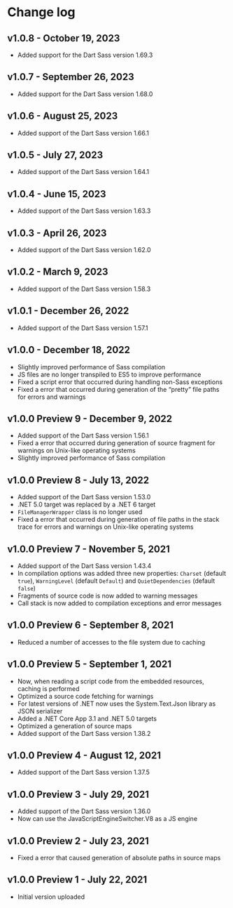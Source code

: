 Change log
==========

## v1.0.8 - October 19, 2023
 * Added support for the Dart Sass version 1.69.3

## v1.0.7 - September 26, 2023
 * Added support for the Dart Sass version 1.68.0

## v1.0.6 - August 25, 2023
 * Added support of the Dart Sass version 1.66.1

## v1.0.5 - July 27, 2023
 * Added support of the Dart Sass version 1.64.1

## v1.0.4 - June 15, 2023
 * Added support of the Dart Sass version 1.63.3

## v1.0.3 - April 26, 2023
 * Added support of the Dart Sass version 1.62.0

## v1.0.2 - March 9, 2023
 * Added support of the Dart Sass version 1.58.3

## v1.0.1 - December 26, 2022
 * Added support of the Dart Sass version 1.57.1

## v1.0.0 - December 18, 2022
 * Slightly improved performance of Sass compilation
 * JS files are no longer transpiled to ES5 to improve performance
 * Fixed a script error that occurred during handling non-Sass exceptions
 * Fixed a error that occurred during generation of the “pretty” file paths for errors and warnings

## v1.0.0 Preview 9 - December 9, 2022
 * Added support of the Dart Sass version 1.56.1
 * Fixed a error that occurred during generation of source fragment for warnings on Unix-like operating systems
 * Slightly improved performance of Sass compilation

## v1.0.0 Preview 8 - July 13, 2022
 * Added support of the Dart Sass version 1.53.0
 * .NET 5.0 target was replaced by a .NET 6 target
 * `FileManagerWrapper` class is no longer used
 * Fixed a error that occurred during generation of file paths in the stack trace for errors and warnings on Unix-like operating systems

## v1.0.0 Preview 7 - November 5, 2021
 * Added support of the Dart Sass version 1.43.4
 * In compilation options was added three new properties: `Charset` (default `true`), `WarningLevel` (default `Default`) and `QuietDependencies` (default `false`)
 * Fragments of source code is now added to warning messages
 * Call stack is now added to compilation exceptions and error messages

## v1.0.0 Preview 6 - September 8, 2021
 * Reduced a number of accesses to the file system due to caching

## v1.0.0 Preview 5 - September 1, 2021
 * Now, when reading a script code from the embedded resources, caching is performed
 * Optimized a source code fetching for warnings
 * For latest versions of .NET now uses the System.Text.Json library as JSON serializer
 * Added a .NET Core App 3.1 and .NET 5.0 targets
 * Optimized a generation of source maps
 * Added support of the Dart Sass version 1.38.2

## v1.0.0 Preview 4 - August 12, 2021
 * Added support of the Dart Sass version 1.37.5

## v1.0.0 Preview 3 - July 29, 2021
 * Added support of the Dart Sass version 1.36.0
 * Now can use the JavaScriptEngineSwitcher.V8 as a JS engine

## v1.0.0 Preview 2 - July 23, 2021
 * Fixed a error that caused generation of absolute paths in source maps

## v1.0.0 Preview 1 - July 22, 2021
 * Initial version uploaded